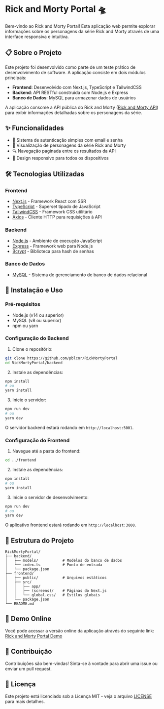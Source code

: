 # Rick and Morty Portal 🛸

Bem-vindo ao Rick and Morty Portal! Esta aplicação web permite explorar informações sobre os personagens da série Rick and Morty através de uma interface responsiva e intuitiva.

## 📋 Sobre o Projeto

Este projeto foi desenvolvido como parte de um teste prático de desenvolvimento de software. A aplicação consiste em dois módulos principais:

- **Frontend**: Desenvolvido com Next.js, TypeScript e TailwindCSS
- **Backend**: API RESTful construída com Node.js e Express
- **Banco de Dados**: MySQL para armazenar dados de usuários

A aplicação consome a API pública do Rick and Morty ([Rick and Morty API](https://rickandmortyapi.com/)) para exibir informações detalhadas sobre os personagens da série.

## ✨ Funcionalidades

- 🔐 Sistema de autenticação simples com email e senha
- 🧠 Visualização de personagens da série Rick and Morty
- 🔍 Navegação paginada entre os resultados da API
- 📱 Design responsivo para todos os dispositivos

## 🛠️ Tecnologias Utilizadas

### Frontend
- [Next.js](https://nextjs.org/) - Framework React com SSR
- [TypeScript](https://www.typescriptlang.org/) - Superset tipado de JavaScript
- [TailwindCSS](https://tailwindcss.com/) - Framework CSS utilitário
- [Axios](https://axios-http.com/) - Cliente HTTP para requisições à API

### Backend
- [Node.js](https://nodejs.org/) - Ambiente de execução JavaScript
- [Express](https://expressjs.com/) - Framework web para Node.js
- [Bcrypt](https://www.npmjs.com/package/bcrypt) - Biblioteca para hash de senhas

### Banco de Dados
- [MySQL](https://www.mysql.com/) - Sistema de gerenciamento de banco de dados relacional

## 🚀 Instalação e Uso

### Pré-requisitos
- Node.js (v14 ou superior)
- MySQL (v8 ou superior)
- npm ou yarn

### Configuração do Backend

1. Clone o repositório:
```bash
git clone https://github.com/pblcnr/RickMortyPortal
cd RickMortyPortal/backend
```

2. Instale as dependências:
```bash
npm install
# ou
yarn install
```

3. Inicie o servidor:
```bash
npm run dev
# ou
yarn dev
```

O servidor backend estará rodando em `http://localhost:5001`.

### Configuração do Frontend

1. Navegue até a pasta do frontend:
```bash
cd ../frontend
```

2. Instale as dependências:
```bash
npm install
# ou
yarn install
```

3. Inicie o servidor de desenvolvimento:
```bash
npm run dev
# ou
yarn dev
```

O aplicativo frontend estará rodando em `http://localhost:3000`.

## 📝 Estrutura do Projeto

```
RickMortyPortal/
├── backend/
│   ├── models/           # Modelos do banco de dados
│   └── index.ts          # Ponto de entrada
│   └── package.json
├── frontend/
│   ├── public/           # Arquivos estáticos
│   ├── src/
│   │   ├── app/
│   │   ├── (screens)/    # Páginas do Next.js
│   │   └── global.css/   # Estilos globais
│   └── package.json
└── README.md
```

## 🔗 Demo Online

Você pode acessar a versão online da aplicação através do seguinte link:
[Rick and Morty Portal Demo]()

## 🤝 Contribuição

Contribuições são bem-vindas! Sinta-se à vontade para abrir uma issue ou enviar um pull request.

## 📄 Licença

Este projeto está licenciado sob a Licença MIT - veja o arquivo [LICENSE](LICENSE) para mais detalhes.